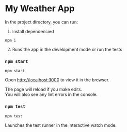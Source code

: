 # My Weather App

In the project directory, you can run:

1. Install dependencied

```
npm i
```

2. Runs the app in the development mode or run the tests

### `npm start`

```
npm start
```

Open [http://localhost:3000](http://localhost:3000) to view it in the browser.

The page will reload if you make edits.\
You will also see any lint errors in the console.

### `npm test`

```
npm test
```

Launches the test runner in the interactive watch mode.
